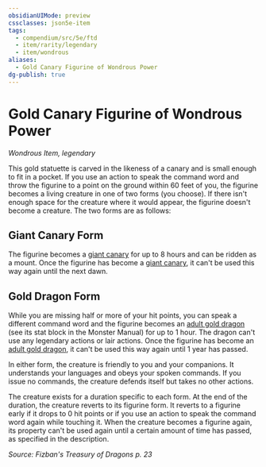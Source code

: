 ```yaml
---
obsidianUIMode: preview
cssclasses: json5e-item
tags:
  - compendium/src/5e/ftd
  - item/rarity/legendary
  - item/wondrous
aliases:
  - Gold Canary Figurine of Wondrous Power
dg-publish: true
---
```

# Gold Canary Figurine of Wondrous Power
*Wondrous Item, legendary*  


This gold statuette is carved in the likeness of a canary and is small enough to fit in a pocket. If you use an action to speak the command word and throw the figurine to a point on the ground within 60 feet of you, the figurine becomes a living creature in one of two forms (you choose). If there isn't enough space for the creature where it would appear, the figurine doesn't become a creature. The two forms are as follows:

## Giant Canary Form

The figurine becomes a [giant canary](/Admin/CLI/bestiary/beast/giant-canary-ftd.md) for up to 8 hours and can be ridden as a mount. Once the figurine has become a [giant canary](/Admin/CLI/bestiary/beast/giant-canary-ftd.md), it can't be used this way again until the next dawn.

## Gold Dragon Form

While you are missing half or more of your hit points, you can speak a different command word and the figurine becomes an [adult gold dragon](/Admin/CLI/bestiary/dragon/adult-gold-dragon.md) (see its stat block in the Monster Manual) for up to 1 hour. The dragon can't use any legendary actions or lair actions. Once the figurine has become an [adult gold dragon](/Admin/CLI/bestiary/dragon/adult-gold-dragon.md), it can't be used this way again until 1 year has passed.

In either form, the creature is friendly to you and your companions. It understands your languages and obeys your spoken commands. If you issue no commands, the creature defends itself but takes no other actions.

The creature exists for a duration specific to each form. At the end of the duration, the creature reverts to its figurine form. It reverts to a figurine early if it drops to 0 hit points or if you use an action to speak the command word again while touching it. When the creature becomes a figurine again, its property can't be used again until a certain amount of time has passed, as specified in the description.

*Source: Fizban's Treasury of Dragons p. 23*